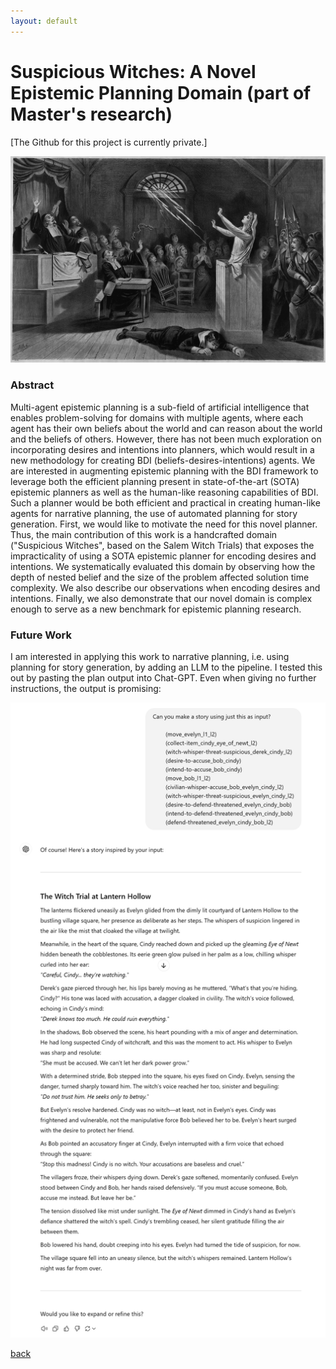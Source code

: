 ```yaml
---
layout: default
---
```

# Suspicious Witches: A Novel Epistemic Planning Domain (part of Master's research)
[The Github for this project is currently private.]

![cover](./imgs/suspicious-witches/cover.jpg)

### Abstract

Multi-agent epistemic planning is a sub-field of artificial intelligence that enables problem-solving for domains with multiple agents, where each agent has their own beliefs about the world and can reason about the world and the beliefs of others. However, there has not been much exploration on incorporating desires and intentions into planners, which would result in a new methodology for creating BDI (beliefs-desires-intentions) agents. We are interested in augmenting epistemic planning with the BDI framework to leverage both the efficient planning present in state-of-the-art (SOTA) epistemic planners as well as the human-like reasoning capabilities of BDI. Such a planner would be both efficient and practical in creating human-like agents for narrative planning, the use of automated planning for story generation. First, we would like to motivate the need for this novel planner. Thus, the main contribution of this work is a handcrafted domain ("Suspicious Witches", based on the Salem Witch Trials) that exposes the impracticality of using a SOTA epistemic planner for encoding desires and intentions. We systematically evaluated this domain by observing how the depth of nested belief and the size of the problem affected solution time complexity. We also describe our observations when encoding desires and intentions. Finally, we also demonstrate that our novel domain is complex enough to serve as a new benchmark for epistemic planning research. 

### Future Work
I am interested in applying this work to narrative planning, i.e. using planning for story generation, by adding an LLM to the pipeline. I tested this out by pasting the plan output into Chat-GPT. Even when giving no further instructions, the output is promising:
 
![chat-gpt](./imgs/suspicious-witches/chat-gpt.png)

[back](./projects-landing.html)